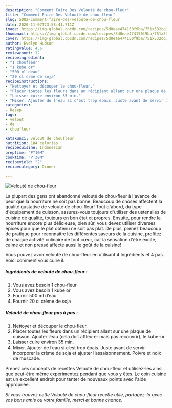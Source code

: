 ```yaml
---
description: "Comment Faire Des Velouté de chou-fleur"
title: "Comment Faire Des Velouté de chou-fleur"
slug: 5002-comment-faire-des-veloute-de-chou-fleur
date: 2020-11-07T23:58:41.711Z
image: https://img-global.cpcdn.com/recipes/5d0eae474150f9ba/751x532cq70/veloute-de-chou-fleur-photo-principale-de-la-recette.jpg
thumbnail: https://img-global.cpcdn.com/recipes/5d0eae474150f9ba/751x532cq70/veloute-de-chou-fleur-photo-principale-de-la-recette.jpg
cover: https://img-global.cpcdn.com/recipes/5d0eae474150f9ba/751x532cq70/veloute-de-chou-fleur-photo-principale-de-la-recette.jpg
author: Evelyn Hudson
ratingvalue: 4.6
reviewcount: 12
recipeingredient:
- "1 choufleur"
- "1 kube or"
- "500 ml deau"
- "20 cl crme de soja"
recipeinstructions:
- "Nettoyer et découper le chou-fleur."
- "Placer toutes les fleurs dans un récipient allant sur une plaque de cuisson. Ajouter l’eau (cela doit affleurer mais pas recouvrir), le kube-or."
- "Laisser cuire environ 35 min."
- "Mixer. Ajouter de l’eau si c’est trop épais. Juste avant de servir incorporer la crème de soja et ajuster l’assaisonnement. Poivre et noix de muscade."
categories:
- Resep
tags:
- velout
- de
- choufleur

katakunci: velout de choufleur 
nutrition: 184 calories
recipecuisine: Indonesian
preptime: "PT10M"
cooktime: "PT38M"
recipeyield: "2"
recipecategory: Dinner

---
```



![Velouté de chou-fleur](https://img-global.cpcdn.com/recipes/5d0eae474150f9ba/751x532cq70/veloute-de-chou-fleur-photo-principale-de-la-recette.jpg)

La plupart des gens ont abandonné velouté de chou-fleur à l'avance de peur que la nourriture ne soit pas bonne. Beaucoup de choses affectent la qualité gustative de velouté de chou-fleur! Tout d'abord, du type d'équipement de cuisson, assurez-vous toujours d'utiliser des ustensiles de cuisine de qualité, toujours en bon état et propres. Ensuite, pour rendre la nourriture encore plus délicieuse, bien sûr, vous devez utiliser diverses épices pour que le plat obtenu ne soit pas plat. De plus, prenez beaucoup de pratique pour reconnaître les différentes saveurs de la cuisine, profitez de chaque activité culinaire de tout cœur, car la sensation d'être excité, calme et non pressé affecte aussi le goût de la cuisine!

<!--inarticleads1-->

Vous pouvez avoir velouté de chou-fleur en utilisant 4 Ingrédients et 4 pas. Voici comment vous cuire il.

##### Ingrédients de velouté de chou-fleur :

1. Vous avez besoin 1 chou-fleur
1. Vous avez besoin 1 kube or
1. Fournir 500 ml d’eau
1. Fournir 20 cl crème de soja




<!--inarticleads2-->

##### Velouté de chou-fleur pas à pas :

1. Nettoyer et découper le chou-fleur.
1. Placer toutes les fleurs dans un récipient allant sur une plaque de cuisson. Ajouter l’eau (cela doit affleurer mais pas recouvrir), le kube-or.
1. Laisser cuire environ 35 min.
1. Mixer. Ajouter de l’eau si c’est trop épais. Juste avant de servir incorporer la crème de soja et ajuster l’assaisonnement. Poivre et noix de muscade.




<!--inarticleads1-->

<p>
Prenez ces concepts de recettes Velouté de chou-fleur et utilisez-les ainsi que peut-être même expérimentez pendant que vous y êtes. Le coin cuisine est un excellent endroit pour tenter de nouveaux points avec l'aide appropriée.
</p>

<p>
<i>Si vous trouvez cette Velouté de chou-fleur recette utile, partagez-la avec vos bons amis ou votre famille, merci et bonne chance.</i>
</p>
